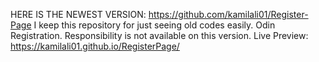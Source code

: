 HERE IS THE NEWEST VERSION: https://github.com/kamilali01/Register-Page
I keep this repository for just seeing old codes easily.
Odin Registration. Responsibility is not available on this version.
Live Preview: https://kamilali01.github.io/RegisterPage/
